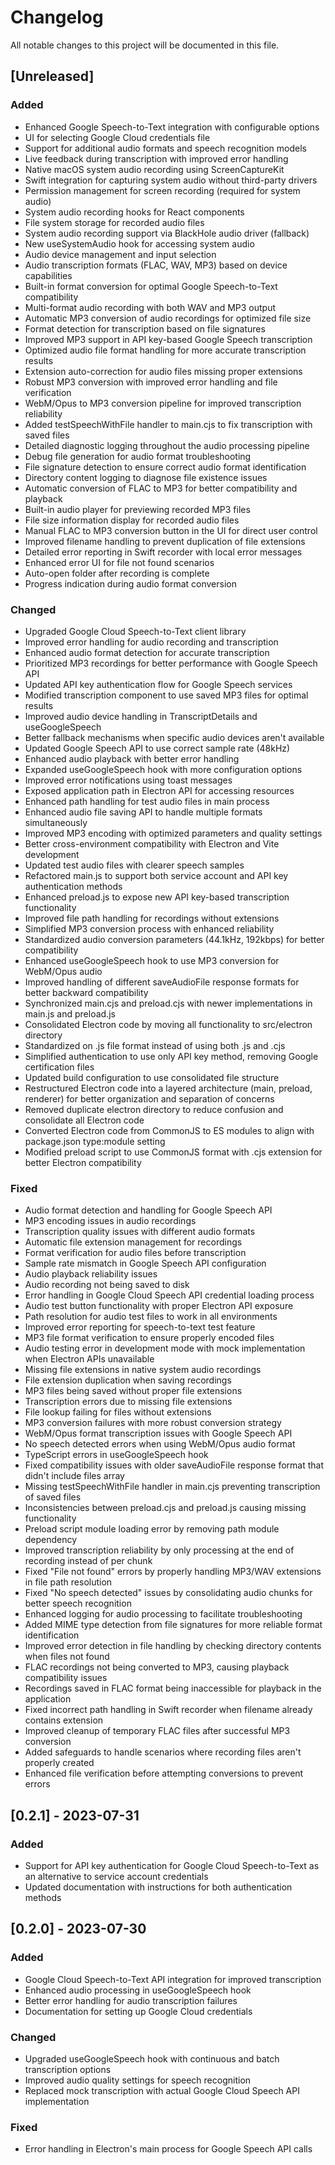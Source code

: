 # Changelog

All notable changes to this project will be documented in this file.

## [Unreleased]

### Added
- Enhanced Google Speech-to-Text integration with configurable options
- UI for selecting Google Cloud credentials file
- Support for additional audio formats and speech recognition models
- Live feedback during transcription with improved error handling
- Native macOS system audio recording using ScreenCaptureKit
- Swift integration for capturing system audio without third-party drivers
- Permission management for screen recording (required for system audio)
- System audio recording hooks for React components
- File system storage for recorded audio files
- System audio recording support via BlackHole audio driver (fallback)
- New useSystemAudio hook for accessing system audio
- Audio device management and input selection
- Audio transcription formats (FLAC, WAV, MP3) based on device capabilities
- Built-in format conversion for optimal Google Speech-to-Text compatibility
- Multi-format audio recording with both WAV and MP3 output
- Automatic MP3 conversion of audio recordings for optimized file size
- Format detection for transcription based on file signatures
- Improved MP3 support in API key-based Google Speech transcription
- Optimized audio file format handling for more accurate transcription results
- Extension auto-correction for audio files missing proper extensions
- Robust MP3 conversion with improved error handling and file verification
- WebM/Opus to MP3 conversion pipeline for improved transcription reliability
- Added testSpeechWithFile handler to main.cjs to fix transcription with saved files
- Detailed diagnostic logging throughout the audio processing pipeline
- Debug file generation for audio format troubleshooting
- File signature detection to ensure correct audio format identification
- Directory content logging to diagnose file existence issues
- Automatic conversion of FLAC to MP3 for better compatibility and playback
- Built-in audio player for previewing recorded MP3 files
- File size information display for recorded audio files
- Manual FLAC to MP3 conversion button in the UI for direct user control
- Improved filename handling to prevent duplication of file extensions
- Detailed error reporting in Swift recorder with local error messages
- Enhanced error UI for file not found scenarios
- Auto-open folder after recording is complete
- Progress indication during audio format conversion

### Changed
- Upgraded Google Cloud Speech-to-Text client library
- Improved error handling for audio recording and transcription
- Enhanced audio format detection for accurate transcription
- Prioritized MP3 recordings for better performance with Google Speech API
- Updated API key authentication flow for Google Speech services
- Modified transcription component to use saved MP3 files for optimal results
- Improved audio device handling in TranscriptDetails and useGoogleSpeech
- Better fallback mechanisms when specific audio devices aren't available
- Updated Google Speech API to use correct sample rate (48kHz)
- Enhanced audio playback with better error handling
- Expanded useGoogleSpeech hook with more configuration options
- Improved error notifications using toast messages
- Exposed application path in Electron API for accessing resources
- Enhanced path handling for test audio files in main process
- Enhanced audio file saving API to handle multiple formats simultaneously
- Improved MP3 encoding with optimized parameters and quality settings
- Better cross-environment compatibility with Electron and Vite development
- Updated test audio files with clearer speech samples
- Refactored main.js to support both service account and API key authentication methods
- Enhanced preload.js to expose new API key-based transcription functionality
- Improved file path handling for recordings without extensions
- Simplified MP3 conversion process with enhanced reliability
- Standardized audio conversion parameters (44.1kHz, 192kbps) for better compatibility
- Enhanced useGoogleSpeech hook to use MP3 conversion for WebM/Opus audio
- Improved handling of different saveAudioFile response formats for better backward compatibility
- Synchronized main.cjs and preload.cjs with newer implementations in main.js and preload.js
- Consolidated Electron code by moving all functionality to src/electron directory
- Standardized on .js file format instead of using both .js and .cjs
- Simplified authentication to use only API key method, removing Google certification files
- Updated build configuration to use consolidated file structure
- Restructured Electron code into a layered architecture (main, preload, renderer) for better organization and separation of concerns
- Removed duplicate electron directory to reduce confusion and consolidate all Electron code
- Converted Electron code from CommonJS to ES modules to align with package.json type:module setting
- Modified preload script to use CommonJS format with .cjs extension for better Electron compatibility

### Fixed
- Audio format detection and handling for Google Speech API
- MP3 encoding issues in audio recordings
- Transcription quality issues with different audio formats
- Automatic file extension management for recordings
- Format verification for audio files before transcription
- Sample rate mismatch in Google Speech API configuration
- Audio playback reliability issues
- Audio recording not being saved to disk
- Error handling in Google Cloud Speech API credential loading process
- Audio test button functionality with proper Electron API exposure
- Path resolution for audio test files to work in all environments
- Improved error reporting for speech-to-text test feature
- MP3 file format verification to ensure properly encoded files
- Audio testing error in development mode with mock implementation when Electron APIs unavailable
- Missing file extensions in native system audio recordings
- File extension duplication when saving recordings
- MP3 files being saved without proper file extensions
- Transcription errors due to missing file extensions
- File lookup failing for files without extensions
- MP3 conversion failures with more robust conversion strategy
- WebM/Opus format transcription issues with Google Speech API
- No speech detected errors when using WebM/Opus audio format
- TypeScript errors in useGoogleSpeech hook
- Fixed compatibility issues with older saveAudioFile response format that didn't include files array
- Missing testSpeechWithFile handler in main.cjs preventing transcription of saved files
- Inconsistencies between preload.cjs and preload.js causing missing functionality
- Preload script module loading error by removing path module dependency
- Improved transcription reliability by only processing at the end of recording instead of per chunk
- Fixed "File not found" errors by properly handling MP3/WAV extensions in file path resolution
- Fixed "No speech detected" issues by consolidating audio chunks for better speech recognition
- Enhanced logging for audio processing to facilitate troubleshooting
- Added MIME type detection from file signatures for more reliable format identification
- Improved error detection in file handling by checking directory contents when files not found
- FLAC recordings not being converted to MP3, causing playback compatibility issues
- Recordings saved in FLAC format being inaccessible for playback in the application
- Fixed incorrect path handling in Swift recorder when filename already contains extension
- Improved cleanup of temporary FLAC files after successful MP3 conversion
- Added safeguards to handle scenarios where recording files aren't properly created
- Enhanced file verification before attempting conversions to prevent errors

## [0.2.1] - 2023-07-31

### Added
- Support for API key authentication for Google Cloud Speech-to-Text as an alternative to service account credentials
- Updated documentation with instructions for both authentication methods

## [0.2.0] - 2023-07-30

### Added
- Google Cloud Speech-to-Text API integration for improved transcription
- Enhanced audio processing in useGoogleSpeech hook
- Better error handling for audio transcription failures
- Documentation for setting up Google Cloud credentials

### Changed
- Upgraded useGoogleSpeech hook with continuous and batch transcription options
- Improved audio quality settings for speech recognition
- Replaced mock transcription with actual Google Cloud Speech API implementation

### Fixed
- Error handling in Electron's main process for Google Speech API calls 